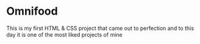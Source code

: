 # Omnifood

This is my first HTML & CSS project that came out to perfection and to this day it is one of the most liked projects of mine
